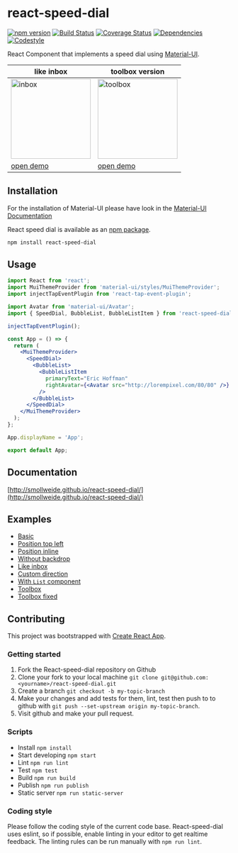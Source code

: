 
# react-speed-dial

[![npm version](https://badge.fury.io/js/react-speed-dial.svg)](https://badge.fury.io/js/react-speed-dial)
[![Build Status](https://img.shields.io/travis/smollweide/react-speed-dial/master.svg)](https://travis-ci.org/smollweide/react-speed-dial)
[![Coverage Status](https://coveralls.io/repos/github/smollweide/react-speed-dial/badge.svg?branch=master)](https://coveralls.io/github/smollweide/react-speed-dial?branch=master)
[![Dependencies](https://img.shields.io/david/smollweide/react-speed-dial/master.svg)](https://david-dm.org/smollweide/react-speed-dial)
[![Codestyle](https://img.shields.io/badge/codestyle-namics-green.svg)](https://github.com/namics/eslint-config-namics)

React Component that implements a speed dial using [Material-UI](http://www.material-ui.com).

like inbox | toolbox version
------------ | -------------
<img src="https://cloud.githubusercontent.com/assets/2912007/21943125/28c3e96a-d9d0-11e6-96f1-dc3fbf4dae8d.gif" alt="inbox" width="180" /> | <img src="https://cloud.githubusercontent.com/assets/2912007/21943136/32341bf0-d9d0-11e6-8a8f-919b68d19ee5.gif" alt="toolbox" width="180" />
[open demo](https://smollweide.github.io/react-speed-dial/#/inbox) | [open demo](https://smollweide.github.io/react-speed-dial/#/toolbox)


## Installation

For the installation of Material-UI please have look in the [Material-UI Documentation](https://github.com/callemall/material-ui)

React speed dial is available as an [npm package](https://www.npmjs.org/package/react-speed-dial).

```sh
npm install react-speed-dial
```

## Usage

```jsx
import React from 'react';
import MuiThemeProvider from 'material-ui/styles/MuiThemeProvider';
import injectTapEventPlugin from 'react-tap-event-plugin';

import Avatar from 'material-ui/Avatar';
import { SpeedDial, BubbleList, BubbleListItem } from 'react-speed-dial';

injectTapEventPlugin();

const App = () => {
  return (
    <MuiThemeProvider>
      <SpeedDial>
        <BubbleList>
          <BubbleListItem
            primaryText="Eric Hoffman"
            rightAvatar={<Avatar src="http://lorempixel.com/80/80" />}
          />
        </BubbleList>
      </SpeedDial>
    </MuiThemeProvider>
  );
};

App.displayName = 'App';

export default App;
```
## Documentation
[http://smollweide.github.io/react-speed-dial/](http://smollweide.github.io/react-speed-dial/)

## Examples
- [Basic](https://smollweide.github.io/react-speed-dial/#/basic)
- [Position top left](https://smollweide.github.io/react-speed-dial/#/top-left)
- [Position inline](https://smollweide.github.io/react-speed-dial/#/inline)
- [Without backdrop](https://smollweide.github.io/react-speed-dial/#/no-backdrop)
- [Like inbox](https://smollweide.github.io/react-speed-dial/#/inbox)
- [Custom direction](https://smollweide.github.io/react-speed-dial/#/direction)
- [With `List` component](https://smollweide.github.io/react-speed-dial/#/list)
- [Toolbox](https://smollweide.github.io/react-speed-dial/#/toolbox)
- [Toolbox fixed](https://smollweide.github.io/react-speed-dial/#/toolbox-fixed)

## Contributing

This project was bootstrapped with [Create React App](https://github.com/facebookincubator/create-react-app).

### Getting started

1. Fork the React-speed-dial repository on Github
2. Clone your fork to your local machine `git clone git@github.com:<yourname>/react-speed-dial.git`
3. Create a branch `git checkout -b my-topic-branch`
4. Make your changes and add tests for them, lint, test then push to to github with `git push --set-upstream origin my-topic-branch`.
5. Visit github and make your pull request.

### Scripts
- Install `npm install`
- Start developing `npm start`
- Lint `npm run lint`
- Test `npm test`
- Build `npm run build`
- Publish `npm run publish`
- Static server `npm run static-server`

### Coding style
Please follow the coding style of the current code base.
React-speed-dial uses eslint, so if possible, enable linting in your editor to get realtime feedback.
The linting rules can be run manually with `npm run lint`.
